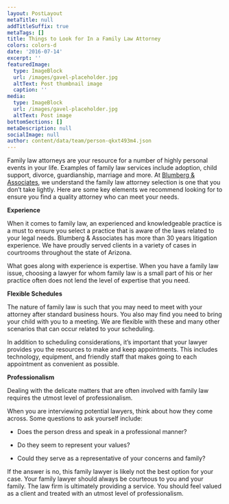 ```yaml
---
layout: PostLayout
metaTitle: null
addTitleSuffix: true
metaTags: []
title: Things to Look for In a Family Law Attorney
colors: colors-d
date: '2016-07-14'
excerpt: ''
featuredImage:
  type: ImageBlock
  url: /images/gavel-placeholder.jpg
  altText: Post thumbnail image
  caption: ''
media:
  type: ImageBlock
  url: /images/gavel-placeholder.jpg
  altText: Post image
bottomSections: []
metaDescription: null
socialImage: null
author: content/data/team/person-qkxt493m4.json
---
```


Family law attorneys are your resource for a number of highly personal events in your life. Examples of family law services include adoption, child support, divorce, guardianship, marriage and more. At [Blumberg & Associates](https://azblumbergfamilylaw.com/attorney-bruce-e-blumberg-reviews/), we understand the family law attorney selection is one that you don’t take lightly. Here are some key elements we recommend looking for to ensure you find a quality attorney who can meet your needs.

**Experience**

When it comes to family law, an experienced and knowledgeable practice is a must to ensure you select a practice that is aware of the laws related to your legal needs. Blumberg & Associates has more than 30 years litigation experience. We have proudly served clients in a variety of cases in courtrooms throughout the state of Arizona.

What goes along with experience is expertise. When you have a family law issue, choosing a lawyer for whom family law is a small part of his or her practice often does not lend the level of expertise that you need.

**Flexible Schedules**

The nature of family law is such that you may need to meet with your attorney after standard business hours. You also may find you need to bring your child with you to a meeting. We are flexible with these and many other scenarios that can occur related to your scheduling.

In addition to scheduling considerations, it’s important that your lawyer provides you the resources to make and keep appointments. This includes technology, equipment, and friendly staff that makes going to each appointment as convenient as possible.

**Professionalism**

Dealing with the delicate matters that are often involved with family law requires the utmost level of professionalism.

When you are interviewing potential lawyers, think about how they come across. Some questions to ask yourself include:

- Does the person dress and speak in a professional manner?

- Do they seem to represent your values?

- Could they serve as a representative of your concerns and family?

If the answer is no, this family lawyer is likely not the best option for your case. Your family lawyer should always be courteous to you and your family. The law firm is ultimately providing a service. You should feel valued as a client and treated with an utmost level of professionalism.
